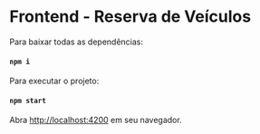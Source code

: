 # Frontend - Reserva de Veículos

Para baixar todas as dependências:

#### `npm i`

Para executar o projeto:

#### `npm start`

Abra [http://localhost:4200](http://localhost:4200) em seu navegador.
